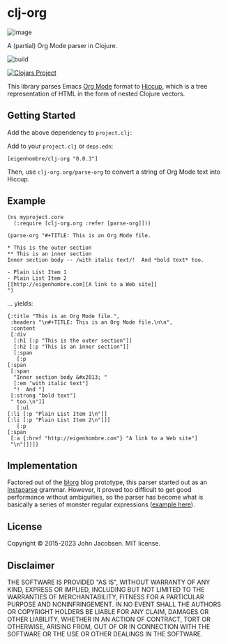 # clj-org
![image](img/planetz.png)

A (partial) Org Mode parser in Clojure.

![build](https://github.com/eigenhombre/clj-org/actions/workflows/build.yml/badge.svg)

[![Clojars Project](http://clojars.org/clj-org/latest-version.svg)](http://clojars.org/clj-org)

This library parses Emacs [Org Mode](http://orgmode.org/) format to
[Hiccup](https://github.com/weavejester/hiccup), which is a tree
representation of HTML in the form of nested Clojure vectors.

## Getting Started

Add the above dependency to `project.clj`:

Add to your `project.clj` or `deps.edn`:

    [eigenhombre/clj-org "0.0.3"]

Then, use `clj-org.org/parse-org` to convert a string of Org Mode text into
Hiccup.

## Example

    (ns myproject.core
      (:require [clj-org.org :refer [parse-org]]))
    
    (parse-org "#+TITLE: This is an Org Mode file.

    * This is the outer section
    ** This is an inner section
    Inner section body -- /with italic text/!  And *bold text* too.

    - Plain List Item 1
    - Plain List Item 2
    [[http://eigenhombre.com][A link to a Web site]]
    ")

... yields:

    {:title "This is an Org Mode file.",
     :headers "\n#+TITLE: This is an Org Mode file.\n\n",
     :content
     [:div
      [:h1 [:p "This is the outer section"]]
      [:h2 [:p "This is an inner section"]]
      [:span
       [:p
	[:span
	 [:span
	  "Inner section body &#x2013; "
	  [:em "with italic text"]
	  "!  And "]
	 [:strong "bold text"]
	 " too.\n"]]
       [:ul
	[:li [:p "Plain List Item 1\n"]]
	[:li [:p "Plain List Item 2\n"]]]
       [:p
	[:span
	 [:a {:href "http://eigenhombre.com"} "A link to a Web site"]
	 "\n"]]]]}

## Implementation

Factored out of the [blorg](https://github.com/eigenhombre/blorg) blog
prototype, this parser started out as an
[Instaparse](https://github.com/Engelberg/instaparse) grammar.
However, it proved too difficult to get good performance without
ambiguities, so the parser has become what is basically a series of
monster regular expressions ([example
here](https://github.com/eigenhombre/clj-org/blob/master/src/clj_org/org.clj#L361)).

## License

Copyright © 2015-2023 John Jacobsen. MIT license.

## Disclaimer

THE SOFTWARE IS PROVIDED "AS IS", WITHOUT WARRANTY OF ANY KIND, EXPRESS OR
IMPLIED, INCLUDING BUT NOT LIMITED TO THE WARRANTIES OF MERCHANTABILITY,
FITNESS FOR A PARTICULAR PURPOSE AND NONINFRINGEMENT. IN NO EVENT SHALL THE
AUTHORS OR COPYRIGHT HOLDERS BE LIABLE FOR ANY CLAIM, DAMAGES OR OTHER
LIABILITY, WHETHER IN AN ACTION OF CONTRACT, TORT OR OTHERWISE, ARISING FROM,
OUT OF OR IN CONNECTION WITH THE SOFTWARE OR THE USE OR OTHER DEALINGS IN THE
SOFTWARE.
